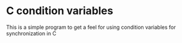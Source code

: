 # C condition variables

This is a simple program to get a feel for using condition variables for synchronization in C